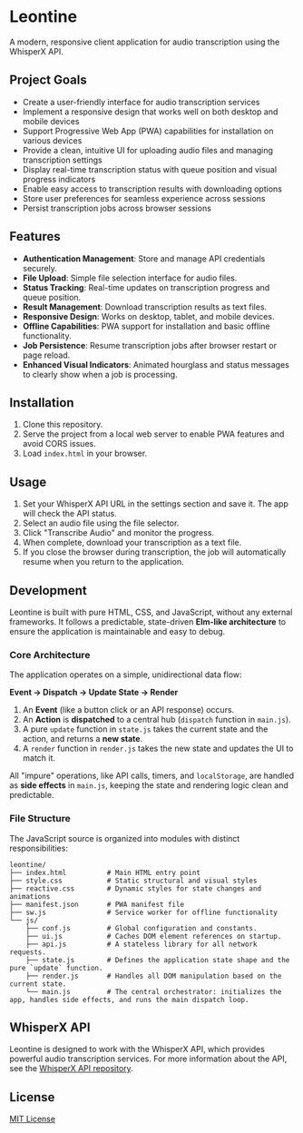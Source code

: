 # Leontine

A modern, responsive client application for audio transcription using the WhisperX API.

## Project Goals

- Create a user-friendly interface for audio transcription services
- Implement a responsive design that works well on both desktop and mobile devices
- Support Progressive Web App (PWA) capabilities for installation on various devices
- Provide a clean, intuitive UI for uploading audio files and managing transcription settings
- Display real-time transcription status with queue position and visual progress indicators
- Enable easy access to transcription results with downloading options
- Store user preferences for seamless experience across sessions
- Persist transcription jobs across browser sessions

## Features

- **Authentication Management**: Store and manage API credentials securely.
- **File Upload**: Simple file selection interface for audio files.
- **Status Tracking**: Real-time updates on transcription progress and queue position.
- **Result Management**: Download transcription results as text files.
- **Responsive Design**: Works on desktop, tablet, and mobile devices.
- **Offline Capabilities**: PWA support for installation and basic offline functionality.
- **Job Persistence**: Resume transcription jobs after browser restart or page reload.
- **Enhanced Visual Indicators**: Animated hourglass and status messages to clearly show when a job is processing.

## Installation

1.  Clone this repository.
2.  Serve the project from a local web server to enable PWA features and avoid CORS issues.
3.  Load `index.html` in your browser.

## Usage

1.  Set your WhisperX API URL in the settings section and save it. The app will check the API status.
2.  Select an audio file using the file selector.
3.  Click "Transcribe Audio" and monitor the progress.
4.  When complete, download your transcription as a text file.
5.  If you close the browser during transcription, the job will automatically resume when you return to the application.

## Development

Leontine is built with pure HTML, CSS, and JavaScript, without any external frameworks. It follows a predictable, state-driven **Elm-like architecture** to ensure the application is maintainable and easy to debug.

### Core Architecture

The application operates on a simple, unidirectional data flow:

**Event -> Dispatch -> Update State -> Render**

1.  An **Event** (like a button click or an API response) occurs.
2.  An **Action** is **dispatched** to a central hub (`dispatch` function in `main.js`).
3.  A pure `update` function in `state.js` takes the current state and the action, and returns a **new state**.
4.  A `render` function in `render.js` takes the new state and updates the UI to match it.

All "impure" operations, like API calls, timers, and `localStorage`, are handled as **side effects** in `main.js`, keeping the state and rendering logic clean and predictable.

### File Structure

The JavaScript source is organized into modules with distinct responsibilities:

```
leontine/
├── index.html          # Main HTML entry point
├── style.css           # Static structural and visual styles
├── reactive.css        # Dynamic styles for state changes and animations
├── manifest.json       # PWA manifest file
├── sw.js               # Service worker for offline functionality
└── js/
    ├── conf.js         # Global configuration and constants.
    ├── ui.js           # Caches DOM element references on startup.
    ├── api.js          # A stateless library for all network requests.
    ├── state.js        # Defines the application state shape and the pure `update` function.
    ├── render.js       # Handles all DOM manipulation based on the current state.
    └── main.js         # The central orchestrator: initializes the app, handles side effects, and runs the main dispatch loop.
```

## WhisperX API

Leontine is designed to work with the WhisperX API, which provides powerful audio transcription services. For more information about the API, see the [WhisperX API repository](https://github.com/jbousquie/whisper_api).

## License

[MIT License](LICENSE)